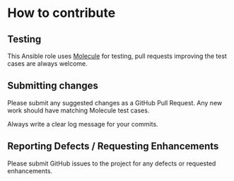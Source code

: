 # How to contribute

## Testing

This Ansible role uses [Molecule](https://molecule.readthedocs.io/en/latest/) for testing, pull requests improving the test cases are always welcome.

## Submitting changes

Please submit any suggested changes as a GitHub Pull Request.  Any new work should have matching Molecule test cases.

Always write a clear log message for your commits.

## Reporting Defects / Requesting Enhancements

Please submit GitHub issues to the project for any defects or requested enhancements.
